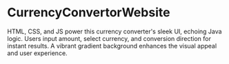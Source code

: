 # CurrencyConvertorWebsite
HTML, CSS, and JS power this currency converter's sleek UI, echoing Java logic. Users input amount, select currency, and conversion direction for instant results. A vibrant gradient background enhances the visual appeal and user experience.
